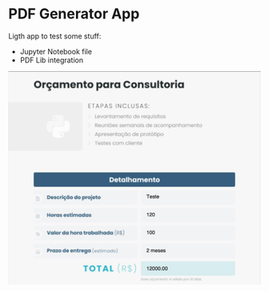 # PDF Generator App

Ligth app to test some stuff:

- Jupyter Notebook file
- PDF Lib integration

![PDF file](./assets/pdf-file.jpg)